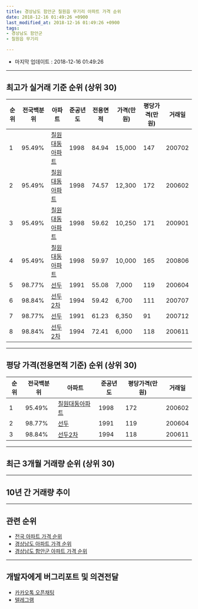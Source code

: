 ```yaml
---
title: 경상남도 함안군 칠원읍 무기리 아파트 가격 순위
date: 2018-12-16 01:49:26 +0900
last_modified_at: 2018-12-16 01:49:26 +0900
tags:
- 경상남도 함안군
- 칠원읍 무기리

---
```


* 마지막 업데이트 : 2018-12-16 01:49:26

---

## 최고가 실거래 기준 순위 (상위 30)


|순위|전국백분위|아파트|준공년도|전용면적|가격(만원)|평당가격(만원)|거래일|
|---|---|---|---|---|---|---|---|
|1|95.49%|[칠원대동아파트](https://search.naver.com/search.naver?query=%EA%B2%BD%EC%83%81%EB%82%A8%EB%8F%84+%ED%95%A8%EC%95%88%EA%B5%B0+%EC%B9%A0%EC%9B%90%EC%9D%8D+%EB%AC%B4%EA%B8%B0%EB%A6%AC+%EC%B9%A0%EC%9B%90%EB%8C%80%EB%8F%99%EC%95%84%ED%8C%8C%ED%8A%B8)|1998|84.94|15,000|147|200702|
|2|95.49%|[칠원대동아파트](https://search.naver.com/search.naver?query=%EA%B2%BD%EC%83%81%EB%82%A8%EB%8F%84+%ED%95%A8%EC%95%88%EA%B5%B0+%EC%B9%A0%EC%9B%90%EC%9D%8D+%EB%AC%B4%EA%B8%B0%EB%A6%AC+%EC%B9%A0%EC%9B%90%EB%8C%80%EB%8F%99%EC%95%84%ED%8C%8C%ED%8A%B8)|1998|74.57|12,300|172|200602|
|3|95.49%|[칠원대동아파트](https://search.naver.com/search.naver?query=%EA%B2%BD%EC%83%81%EB%82%A8%EB%8F%84+%ED%95%A8%EC%95%88%EA%B5%B0+%EC%B9%A0%EC%9B%90%EC%9D%8D+%EB%AC%B4%EA%B8%B0%EB%A6%AC+%EC%B9%A0%EC%9B%90%EB%8C%80%EB%8F%99%EC%95%84%ED%8C%8C%ED%8A%B8)|1998|59.62|10,250|171|200901|
|4|95.49%|[칠원대동아파트](https://search.naver.com/search.naver?query=%EA%B2%BD%EC%83%81%EB%82%A8%EB%8F%84+%ED%95%A8%EC%95%88%EA%B5%B0+%EC%B9%A0%EC%9B%90%EC%9D%8D+%EB%AC%B4%EA%B8%B0%EB%A6%AC+%EC%B9%A0%EC%9B%90%EB%8C%80%EB%8F%99%EC%95%84%ED%8C%8C%ED%8A%B8)|1998|59.97|10,000|165|200806|
|5|98.77%|[선두](https://search.naver.com/search.naver?query=%EA%B2%BD%EC%83%81%EB%82%A8%EB%8F%84+%ED%95%A8%EC%95%88%EA%B5%B0+%EC%B9%A0%EC%9B%90%EC%9D%8D+%EB%AC%B4%EA%B8%B0%EB%A6%AC+%EC%84%A0%EB%91%90)|1991|55.08|7,000|119|200604|
|6|98.84%|[선두2차](https://search.naver.com/search.naver?query=%EA%B2%BD%EC%83%81%EB%82%A8%EB%8F%84+%ED%95%A8%EC%95%88%EA%B5%B0+%EC%B9%A0%EC%9B%90%EC%9D%8D+%EB%AC%B4%EA%B8%B0%EB%A6%AC+%EC%84%A0%EB%91%902%EC%B0%A8)|1994|59.42|6,700|111|200707|
|7|98.77%|[선두](https://search.naver.com/search.naver?query=%EA%B2%BD%EC%83%81%EB%82%A8%EB%8F%84+%ED%95%A8%EC%95%88%EA%B5%B0+%EC%B9%A0%EC%9B%90%EC%9D%8D+%EB%AC%B4%EA%B8%B0%EB%A6%AC+%EC%84%A0%EB%91%90)|1991|61.23|6,350|91|200712|
|8|98.84%|[선두2차](https://search.naver.com/search.naver?query=%EA%B2%BD%EC%83%81%EB%82%A8%EB%8F%84+%ED%95%A8%EC%95%88%EA%B5%B0+%EC%B9%A0%EC%9B%90%EC%9D%8D+%EB%AC%B4%EA%B8%B0%EB%A6%AC+%EC%84%A0%EB%91%902%EC%B0%A8)|1994|72.41|6,000|118|200611|


---

## 평당 가격(전용면적 기준) 순위 (상위 30)


|순위|전국백분위|아파트|준공년도|평당가격(만원)|거래일|
|---|---|---|---|---|---|
|1|95.49%|[칠원대동아파트](https://search.naver.com/search.naver?query=%EA%B2%BD%EC%83%81%EB%82%A8%EB%8F%84+%ED%95%A8%EC%95%88%EA%B5%B0+%EC%B9%A0%EC%9B%90%EC%9D%8D+%EB%AC%B4%EA%B8%B0%EB%A6%AC+%EC%B9%A0%EC%9B%90%EB%8C%80%EB%8F%99%EC%95%84%ED%8C%8C%ED%8A%B8)|1998|172|200602|
|2|98.77%|[선두](https://search.naver.com/search.naver?query=%EA%B2%BD%EC%83%81%EB%82%A8%EB%8F%84+%ED%95%A8%EC%95%88%EA%B5%B0+%EC%B9%A0%EC%9B%90%EC%9D%8D+%EB%AC%B4%EA%B8%B0%EB%A6%AC+%EC%84%A0%EB%91%90)|1991|119|200604|
|3|98.84%|[선두2차](https://search.naver.com/search.naver?query=%EA%B2%BD%EC%83%81%EB%82%A8%EB%8F%84+%ED%95%A8%EC%95%88%EA%B5%B0+%EC%B9%A0%EC%9B%90%EC%9D%8D+%EB%AC%B4%EA%B8%B0%EB%A6%AC+%EC%84%A0%EB%91%902%EC%B0%A8)|1994|118|200611|


---

## 최근 3개월 거래량 순위 (상위 30)


<div style="width:100%;">
    <canvas id="deal_count_ranking" height="250"></canvas>
</div>


<script>
new Chart(document.getElementById("deal_count_ranking"), {
    type: 'horizontalBar',
    data: {
        labels: ['칠원대동아파트', '선두2차', '선두'],
        datasets: [{
            label: '실거래 수',
            data: [2, 1, 1],
            borderColor: "rgba(255, 0, 128, 1)",
            backgroundColor: "rgba(255, 0, 128, 0.5)",
            fill: false,
        }]
    },
    options: {
        responsive: true,
        title: {
            display: true,
            text: '최근 3개월 거래량 순위'
        },
        tooltips: {
            mode: 'index',
            intersect: false,
            callbacks: {
                title: function(tooltipItems, data) {
                    return "실거래 수:";
                },
                label: function(tooltipItem, data) {
                    return data.labels[tooltipItem.index] + ": " + tooltipItem.xLabel;
                }
            }
        },
        hover: {
            mode: 'nearest',
            intersect: true
        },
        scales: {
            xAxes: [{
                display: true,
                scaleLabel: {
                    display: true,
                    labelString: '실거래 수'
                },
                ticks: {
                    suggestedMin: 0,
                }
            }],
            yAxes: [{
                display: true,
                ticks: {
                    autoSkip: false,
                    callback: function(value, index, values) {
                        if (value.length > 15)
                            return value.substr(0, 13) + "...";
                        else
                            return value;
                    }
                },
                scaleLabel: {
                    display: false,
                }
            }]
        }
    }
});

</script>


---

## 10년 간 거래량 추이


<div style="width:100%;">
    <canvas id="deal_progress" height="250"></canvas>
</div>

<script>
new Chart(document.getElementById("deal_progress"), {
    type: 'line',
    data: {
        labels: ['200812','200901','200902','200903','200904','200905','200906','200907','200908','200909','200910','200911','200912','201001','201002','201003','201004','201005','201006','201007','201008','201009','201010','201011','201012','201101','201102','201103','201104','201105','201106','201107','201108','201109','201110','201111','201112','201201','201202','201203','201204','201205','201206','201207','201208','201209','201210','201211','201212','201301','201302','201303','201304','201305','201306','201307','201308','201309','201310','201311','201312','201401','201402','201403','201404','201405','201406','201407','201408','201409','201410','201411','201412','201501','201502','201503','201504','201505','201506','201507','201508','201509','201510','201511','201512','201601','201602','201603','201604','201605','201606','201607','201608','201609','201610','201611','201612','201701','201702','201703','201704','201705','201706','201707','201708','201709','201710','201711','201712','201801','201802','201803','201804','201805','201806','201807','201808','201809','201810','201811','201812'],
        datasets: [{
            label: '실거래 수',
            pointRadius: 1,
            data: [3, 1, 8, 3, 7, 5, 6, 3, 0, 6, 7, 4, 4, 6, 1, 9, 5, 4, 1, 5, 5, 5, 2, 10, 6, 4, 10, 7, 7, 7, 5, 6, 5, 7, 1, 5, 5, 0, 2, 0, 3, 1, 0, 3, 1, 0, 0, 3, 4, 1, 0, 2, 3, 5, 4, 0, 1, 3, 3, 2, 2, 0, 4, 6, 4, 3, 6, 3, 3, 6, 2, 2, 1, 2, 2, 9, 4, 3, 5, 2, 4, 0, 2, 2, 2, 4, 4, 3, 5, 1, 2, 4, 7, 9, 1, 1, 1, 2, 1, 5, 7, 0, 3, 4, 1, 1, 0, 2, 3, 2, 2, 0, 2, 0, 1, 0, 3, 1, 3, 1, 0],
            borderColor: "rgba(255, 201, 14, 1)",
            backgroundColor: "rgba(255, 201, 14, 0.5)",
            fill: true,
        }]
    },
    options: {
        responsive: true,
        title: {
            display: true,
            text: '10년간 거래량 추이'
        },
        tooltips: {
            mode: 'index',
            intersect: false,
        },
        hover: {
            mode: 'nearest',
            intersect: true
        },
        scales: {
            xAxes: [{
                display: true,
                scaleLabel: {
                    display: true,
                    labelString: '년/월'
                }
            }],
            yAxes: [{
                display: true,
                ticks: {
                    suggestedMin: 0,
                },
                scaleLabel: {
                    display: true,
                    labelString: '실거래 수'
                }
            }]
        }
    }
});

</script>


---

## 관련 순위

- [전국 아파트 가격 순위](https://inasie.github.io/apt-ranking/전국)
- [경상남도 아파트 가격 순위](https://inasie.github.io/apt-ranking/경상남도)
- [경상남도 함안군 아파트 가격 순위](https://inasie.github.io/apt-ranking/경상남도-함안군)


---

## 개발자에게 버그리포트 및 의견전달

- [카카오톡 오픈채팅](https://open.kakao.com/o/gLJUAP4)
- [텔레그램](https://t.me/inasie)

